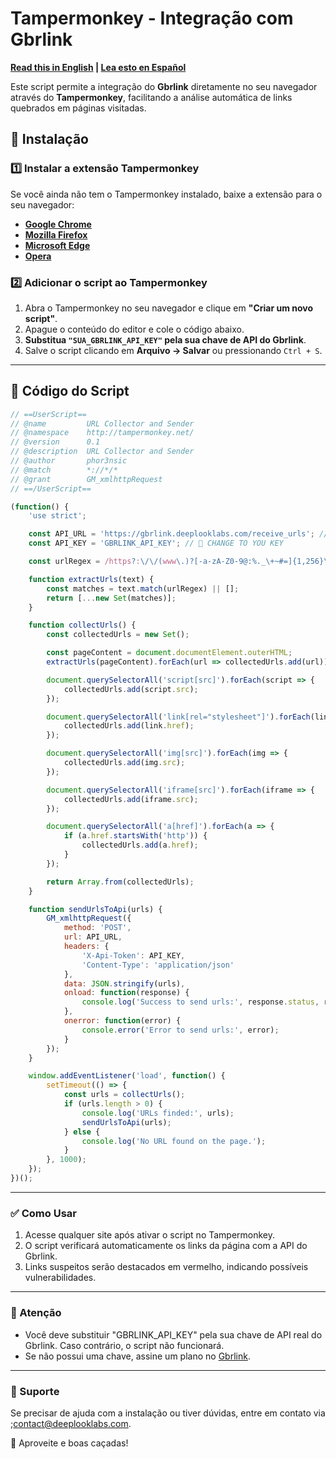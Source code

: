 # Tampermonkey - Integração com Gbrlink

**[Read this in English](README.md) | [Lea esto en Español](README.es.md)**

Este script permite a integração do **Gbrlink** diretamente no seu navegador através do **Tampermonkey**, facilitando a análise automática de links quebrados em páginas visitadas.

## 🚀 Instalação

### 1️⃣ **Instalar a extensão Tampermonkey**
Se você ainda não tem o Tampermonkey instalado, baixe a extensão para o seu navegador:

- **[Google Chrome](https://chrome.google.com/webstore/detail/tampermonkey/dhdgffkkebhmkfjojejmpbldmpobfkfo)**
- **[Mozilla Firefox](https://addons.mozilla.org/en-US/firefox/addon/tampermonkey/)**
- **[Microsoft Edge](https://microsoftedge.microsoft.com/addons/detail/tampermonkey/dhdgffkkebhmkfjojejmpbldmpobfkfo)**
- **[Opera](https://addons.opera.com/en/extensions/details/tampermonkey-beta/)**

### 2️⃣ **Adicionar o script ao Tampermonkey**
1. Abra o Tampermonkey no seu navegador e clique em **"Criar um novo script"**.
2. Apague o conteúdo do editor e cole o código abaixo.
3. **Substitua `"SUA_GBRLINK_API_KEY"` pela sua chave de API do Gbrlink**.
4. Salve o script clicando em **Arquivo → Salvar** ou pressionando `Ctrl + S`.

---

## 📜 Código do Script

```javascript
// ==UserScript==
// @name         URL Collector and Sender
// @namespace    http://tampermonkey.net/
// @version      0.1
// @description  URL Collector and Sender
// @author       phor3nsic
// @match        *://*/*
// @grant        GM_xmlhttpRequest
// ==/UserScript==

(function() {
    'use strict';

    const API_URL = 'https://gbrlink.deeplooklabs.com/receive_urls'; // 🔒 DONT CHANGE!!!
    const API_KEY = 'GBRLINK_API_KEY'; // 🔴 CHANGE TO YOU KEY

    const urlRegex = /https?:\/\/(www\.)?[-a-zA-Z0-9@:%._\+~#=]{1,256}\.[a-zA-Z0-9()]{1,6}\b([-a-zA-Z0-9()@:%_\+.~#?&//=]*)/gi;

    function extractUrls(text) {
        const matches = text.match(urlRegex) || [];
        return [...new Set(matches)]; 
    }

    function collectUrls() {
        const collectedUrls = new Set();

        const pageContent = document.documentElement.outerHTML;
        extractUrls(pageContent).forEach(url => collectedUrls.add(url));

        document.querySelectorAll('script[src]').forEach(script => {
            collectedUrls.add(script.src);
        });

        document.querySelectorAll('link[rel="stylesheet"]').forEach(link => {
            collectedUrls.add(link.href);
        });

        document.querySelectorAll('img[src]').forEach(img => {
            collectedUrls.add(img.src);
        });

        document.querySelectorAll('iframe[src]').forEach(iframe => {
            collectedUrls.add(iframe.src);
        });

        document.querySelectorAll('a[href]').forEach(a => {
            if (a.href.startsWith('http')) {
                collectedUrls.add(a.href);
            }
        });

        return Array.from(collectedUrls);
    }

    function sendUrlsToApi(urls) {
        GM_xmlhttpRequest({
            method: 'POST',
            url: API_URL,
            headers: {
                'X-Api-Token': API_KEY,
                'Content-Type': 'application/json'
            },
            data: JSON.stringify(urls),
            onload: function(response) {
                console.log('Success to send urls:', response.status, response.responseText);
            },
            onerror: function(error) {
                console.error('Error to send urls:', error);
            }
        });
    }

    window.addEventListener('load', function() {
        setTimeout(() => {
            const urls = collectUrls();
            if (urls.length > 0) {
                console.log('URLs finded:', urls);
                sendUrlsToApi(urls);
            } else {
                console.log('No URL found on the page.');
            }
        }, 1000); 
    });
})();
```

---

### ✅ Como Usar
1.	Acesse qualquer site após ativar o script no Tampermonkey.
2.	O script verificará automaticamente os links da página com a API do Gbrlink.
3.	Links suspeitos serão destacados em vermelho, indicando possíveis vulnerabilidades.

---

### 🚨 Atenção
- Você deve substituir "GBRLINK_API_KEY" pela sua chave de API real do Gbrlink. Caso contrário, o script não funcionará.
- Se não possui uma chave, assine um plano no [Gbrlink](../README.md#subscribe-to-a-plan-and-get-started).

---

### 📩 Suporte

Se precisar de ajuda com a instalação ou tiver dúvidas, entre em contato via ;[contact@deeplooklabs.com](mailto:contact@deeplooklabs.com).


🚀 Aproveite e boas caçadas!